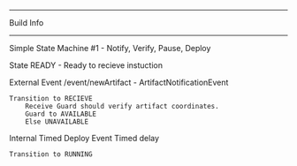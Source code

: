 ------

Build Info



------


Simple State Machine #1 - Notify, Verify, Pause, Deploy

State
    READY - Ready to recieve instuction

External Event
    /event/newArtifact - ArtifactNotificationEvent

    Transition to RECIEVE
        Receive Guard should verify artifact coordinates.
        Guard to AVAILABLE
        Else UNAVAILABLE

Internal Timed Deploy Event
    Timed delay

    Transition to RUNNING

